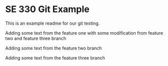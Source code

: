 # SE 330 Git Example

This is an example readme for our git testing.

Adding some text from the feature one with some modification from feature two and feature three branch

Adding some text from the feature two branch

Adding some text from the feature three branch
